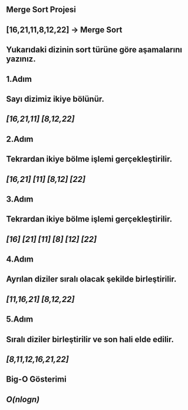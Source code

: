 ## Merge Sort Projesi

## [16,21,11,8,12,22] -> Merge Sort

## Yukarıdaki dizinin sort türüne göre aşamalarını yazınız.

## **1.Adım**

## Sayı dizimiz ikiye bölünür.

## ***[16,21,11] [8,12,22]***

## **2.Adım**

## Tekrardan ikiye bölme işlemi gerçekleştirilir.

## ***[16,21] [11] [8,12] [22]***

## **3.Adım**

## Tekrardan ikiye bölme işlemi gerçekleştirilir.

## ***[16] [21] [11] [8] [12] [22]***

## **4.Adım**

## Ayrılan diziler sıralı olacak şekilde birleştirilir.

## ***[11,16,21] [8,12,22]***

## **5.Adım**

## Sıralı diziler birleştirilir ve son hali elde edilir.

## ***[8,11,12,16,21,22]***

## **Big-O Gösterimi**

## ***O(nlogn)***